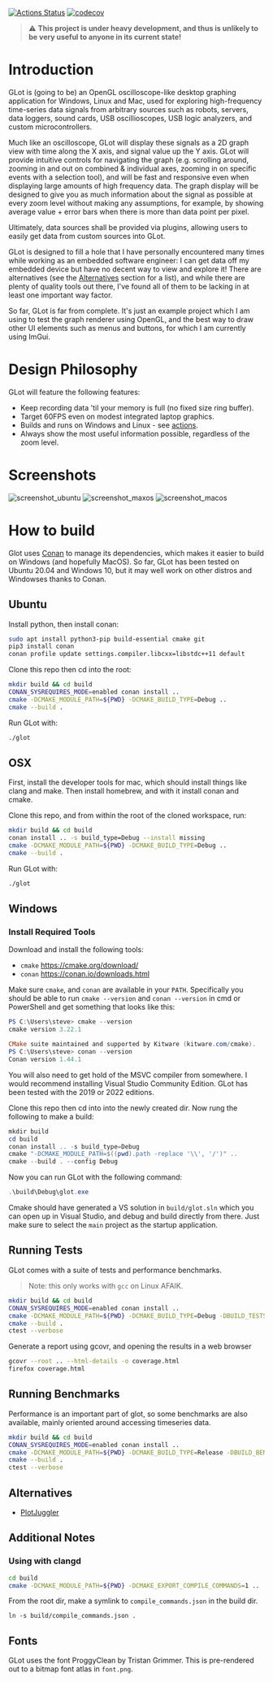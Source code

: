 [![Actions Status](https://github.com/baba-GNU-sh/glot/workflows/ci/badge.svg?branch=main)](https://github.com/baba-GNU-sh/glot/actions)
[![codecov](https://codecov.io/gh/baba-GNU-sh/glot/branch/main/graph/badge.svg?token=TYEKEONCCL)](https://codecov.io/gh/baba-GNU-sh/glot)

> :warning: **This project is under heavy development, and thus is unlikely to be very useful to anyone in its current state!**

# Introduction

GLot is (going to be) an OpenGL oscilloscope-like desktop graphing application for Windows, Linux and Mac, used for exploring high-frequency time-series data signals from arbitrary sources such as robots, servers, data loggers, sound cards, USB oscillioscopes, USB logic analyzers, and custom microcontrollers.

Much like an oscilloscope, GLot will display these signals as a 2D graph view with time along the X axis, and signal value up the Y axis. GLot will provide intuitive controls for navigating the graph (e.g. scrolling around, zooming in and out on combined & individual axes, zooming in on specific events with a selection tool), and will be fast and responsive even when displaying large amounts of high frequency data. The graph display will be designed to give you as much information about the signal as possible at every zoom level without making any assumptions, for example, by showing average value + error bars when there is more than data point per pixel.

Ultimately, data sources shall be provided via plugins, allowing users to easily get data from custom sources into GLot.

GLot is designed to fill a hole that I have personally encountered many times while working as an embedded software engineer: I can get data off my embedded device but have no decent way to view and explore it! There are alternatives (see the [Alternatives](#alternatives) section for a list), and while there are plenty of quality tools out there, I've found all of them to be lacking in at least one important way factor.

So far, GLot is far from complete. It's just an example project which I am using to test the graph renderer using OpenGL, and the best way to draw other UI elements such as menus and buttons, for which I am currently using ImGui.

# Design Philosophy

GLot will feature the following features:

- Keep recording data 'til your memory is full (no fixed size ring buffer).
- Target 60FPS even on modest integrated laptop graphics.
- Builds and runs on Windows and Linux - see [actions](/actions).
- Always show the most useful information possible, regardless of the zoom level.

# Screenshots

![screenshot_ubuntu](screenshot_ubuntu.png)
![screenshot_maxos](screenshot_macos.png)
![screenshot_macos](screenshot_windows.png)


# How to build

Glot uses [Conan](http://conan.io/) to manage its dependencies, which makes it easier to build on Windows (and hopefully MacOS). So far, GLot has been tested on Ubuntu 20.04 and Windows 10, but it may well work on other distros and Windowses thanks to Conan.

## Ubuntu

Install python, then install conan:

```bash
sudo apt install python3-pip build-essential cmake git
pip3 install conan
conan profile update settings.compiler.libcxx=libstdc++11 default
```

Clone this repo then cd into the root:

```bash
mkdir build && cd build
CONAN_SYSREQUIRES_MODE=enabled conan install ..
cmake -DCMAKE_MODULE_PATH=${PWD} -DCMAKE_BUILD_TYPE=Debug ..
cmake --build .
```

Run GLot with:

```bash
./glot
```

## OSX

First, install the developer tools for mac, which should install things like clang and make. Then install homebrew, and with it install conan and cmake.

Clone this repo, and from within the root of the cloned workspace, run:

```zsh
mkdir build && cd build
conan install .. -s build_type=Debug --install missing
cmake -DCMAKE_MODULE_PATH=${PWD} -DCMAKE_BUILD_TYPE=Debug ..
cmake --build .
```

Run GLot with:

```zsh
./glot
```

## Windows

### Install Required Tools

Download and install the following tools:

- `cmake` <https://cmake.org/download/>
- `conan` <https://conan.io/downloads.html>

Make sure `cmake`, and `conan` are available in your `PATH`. Specifically you should be able to run `cmake --version` and `conan --version` in cmd or PowerShell and get something that looks like this:

```powershell
PS C:\Users\steve> cmake --version
cmake version 3.22.1

CMake suite maintained and supported by Kitware (kitware.com/cmake).
PS C:\Users\steve> conan --version
Conan version 1.44.1
```

You will also need to get hold of the MSVC compiler from somewhere. I would recommend installing Visual Studio Community Edition. GLot has been tested with the 2019 or 2022 editions.

Clone this repo then cd into into the newly created dir. Now rung the following to make a build:

```powershell
mkdir build
cd build
conan install .. -s build_type=Debug
cmake "-DCMAKE_MODULE_PATH=$((pwd).path -replace '\\', '/')" ..
cmake --build . --config Debug
```

Now you can run GLot with the following command:

```powershell
.\build\Debug\glot.exe
```

Cmake should have generated a VS solution in `build/glot.sln` which you can open up in Visual Studio, and debug and build directly from there. Just make sure to select the `main` project as the startup application.

## Running Tests

GLot comes with a suite of tests and performance benchmarks.

> Note: this only works with `gcc` on Linux AFAIK.

```bash
mkdir build && cd build
CONAN_SYSREQUIRES_MODE=enabled conan install ..
cmake -DCMAKE_MODULE_PATH=${PWD} -DCMAKE_BUILD_TYPE=Debug -DBUILD_TESTS=ON -DBUILD_COVERAGE=ON -DUSE_SANITIZERS=ON ..
cmake --build .
ctest --verbose
```

Generate a report using gcovr, and opening the results in a web browser

```bash
gcovr --root .. --html-details -o coverage.html
firefox coverage.html
```

## Running Benchmarks

Performance is an important part of glot, so some benchmarks are also available, mainly oriented around accessing timeseries data.

```bash
mkdir build && cd build
CONAN_SYSREQUIRES_MODE=enabled conan install ..
cmake -DCMAKE_MODULE_PATH=${PWD} -DCMAKE_BUILD_TYPE=Release -DBUILD_BENCHMARKS=ON ..
cmake --build .
ctest --verbose
```

## Alternatives

- [PlotJuggler](https://www.plotjuggler.io/)

## Additional Notes

### Using with clangd

```bash
cd build
cmake -DCMAKE_MODULE_PATH=${PWD} -DCMAKE_EXPORT_COMPILE_COMMANDS=1 ..
```

From the root dir, make a symlink to `compile_commands.json` in the build dir.
```
ln -s build/compile_commands.json .
```

## Fonts
GLot uses the font ProggyClean by Tristan Grimmer. This is pre-rendered out to a bitmap font atlas in `font.png`.
